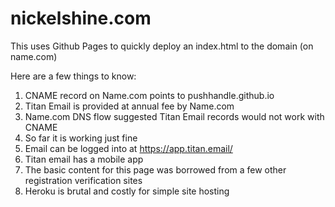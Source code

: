 # nickelshine.com

This uses Github Pages to quickly deploy an index.html to the domain (on name.com)

Here are a few things to know:

1. CNAME record on Name.com points to pushhandle.github.io 
2. Titan Email is provided at annual fee by Name.com
3. Name.com DNS flow suggested Titan Email records would not work with CNAME
4. So far it is working just fine
5. Email can be logged into at https://app.titan.email/
6. Titan email has a mobile app
7. The basic content for this page was borrowed from a few other registration verification sites
8. Heroku is brutal and costly for simple site hosting

